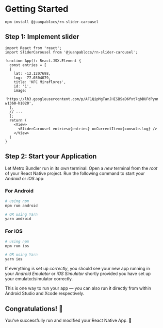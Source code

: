 # Getting Started

```
npm install @juanpablocs/rn-slider-carousel
```
## Step 1: Implement slider

```tsx
import React from 'react';
import SliderCarousel from '@juanpablocs/rn-slider-carousel';

function App(): React.JSX.Element {
  const entries = [
  {
    lat: -12.1207698,
    lng: -77.0304079,
    title: 'KFC Miraflores',
    id: '1',
    image:
      'https://lh3.googleusercontent.com/p/AF1QipMgTanJHISBSaD6fxt7qbBUFdPyumYn_IV8_acR=s1360-w1360-h1020',
  },
  // ...
  ];
  return (
    <View>
      <SliderCarousel entries={entries} onCurrentItem={console.log} />
    </View>
  )
}
```

## Step 2: Start your Application

Let Metro Bundler run in its _own_ terminal. Open a _new_ terminal from the _root_ of your React Native project. Run the following command to start your _Android_ or _iOS_ app:

### For Android

```bash
# using npm
npm run android

# OR using Yarn
yarn android
```

### For iOS

```bash
# using npm
npm run ios

# OR using Yarn
yarn ios
```

If everything is set up _correctly_, you should see your new app running in your _Android Emulator_ or _iOS Simulator_ shortly provided you have set up your emulator/simulator correctly.

This is one way to run your app — you can also run it directly from within Android Studio and Xcode respectively.

## Congratulations! :tada:

You've successfully run and modified your React Native App. :partying_face:
